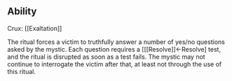 ## Ability
Crux: [[Exaltation]]

The ritual forces a victim to truthfully answer a number of yes/no questions asked by the mystic. Each question requires a \[[[Resolve]]←Resolve\] test, and the ritual is disrupted as soon as a test fails. The mystic may not continue to interrogate the victim after that, at least not through the use of this ritual.